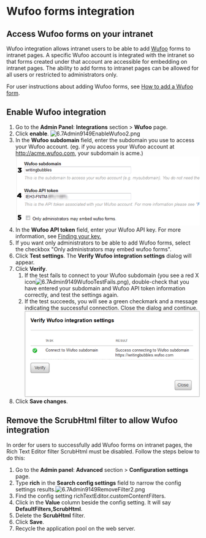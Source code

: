 # Wufoo forms integration

## Access Wufoo forms on your intranet

Wufoo integration allows intranet users to be able to add [Wufoo](http://www.wufoo.com/) forms to intranet pages. A specific Wufoo account is integrated with the intranet so that forms created under that account are accessible for embedding on intranet pages. The ability to add forms to intranet pages can be allowed for all users or restricted to administrators only.  
  
For user instructions about adding Wufoo forms, see [How to add a Wufoo form](../../using-thoughtfarmer/edit-page-contents/embed-forms-widgets-and-more/add-wufoo-forms.md).

## Enable Wufoo integration

1. Go to the **Admin Panel**: **Integrations** section &gt; **Wufoo** page.
2. Click **enable**.  ![6.7Admin9149EnableWufoo2.png](https://community.thoughtfarmer.com/imagethumb/37449400000/16408/600x600/False/6.7Admin9149EnableWufoo2.png) 
3. In the **Wufoo subdomain** field, enter the subdomain you use to access your Wufoo account. \(eg. if you access your Wufoo account at http://acme.wufoo.com, your subdomain is acme.\)   ![](../../.gitbook/assets/wufoo-3.png)  
4. In the **Wufoo API token** field, enter your Wufoo API key. For more information, see [Finding your key.](http://help.wufoo.com/articles/en_US/SurveyMonkeyArticleType/Wufoo-REST-API-V3#Findingthekey)
5. If you want only administrators to be able to add Wufoo forms, select the checkbox "Only administrators may embed wufoo forms".
6. Click **Test settings**. The **Verify Wufoo integration settings** dialog will appear.
7. Click **Verify**.
   1. If the test fails to connect to your Wufoo subdomain \(you see a red X icon![6.7Admin9149WufooTestFails.png](https://community.thoughtfarmer.com/imagethumb/36132830000/16407/600x600/False/6.7Admin9149WufooTestFails.png)\), double-check that you have entered your subdomain and Wufoo API token information correctly, and test the settings again.
   2. If the test succeeds, you will see a green checkmark and a message indicating the successful connection. Close the dialog and continue.   ![](../../.gitbook/assets/wufoo-7-2.png)  
8. Click **Save changes**.

## Remove the ScrubHtml filter to allow Wufoo integration

In order for users to successfully add Wufoo forms on intranet pages, the Rich Text Editor filter ScrubHtml must be disabled. Follow the steps below to do this:

1. Go to the **Admin panel**: **Advanced** section &gt; **Configuration settings** page.
2. Type **rich** in the **Search config settings** field to narrow the config settings results.![6.7Admin9149RemoveFilter2.png](https://community.thoughtfarmer.com/imagethumb/46813300000/16410/600x600/False/6.7Admin9149RemoveFilter2.png)
3. Find the config setting richTextEditor.customContentFilters.
4. Click in the **Value** column beside the config setting. It will say **DefaultFilters,ScrubHtml**.
5. Delete the **ScrubHtml** filter.
6. Click **Save**.
7. Recycle the application pool on the web server.

